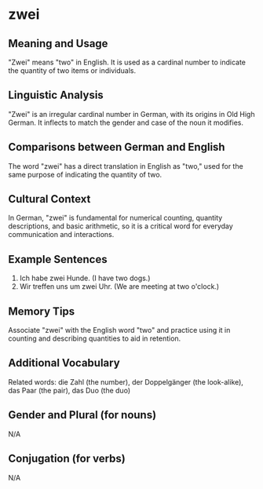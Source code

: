 # zwei
## Meaning and Usage
"Zwei" means "two" in English. It is used as a cardinal number to indicate the quantity of two items or individuals.

## Linguistic Analysis
"Zwei" is an irregular cardinal number in German, with its origins in Old High German. It inflects to match the gender and case of the noun it modifies.

## Comparisons between German and English
The word "zwei" has a direct translation in English as "two," used for the same purpose of indicating the quantity of two.

## Cultural Context
In German, "zwei" is fundamental for numerical counting, quantity descriptions, and basic arithmetic, so it is a critical word for everyday communication and interactions.

## Example Sentences
1. Ich habe zwei Hunde. (I have two dogs.)
2. Wir treffen uns um zwei Uhr. (We are meeting at two o'clock.)

## Memory Tips
Associate "zwei" with the English word "two" and practice using it in counting and describing quantities to aid in retention.

## Additional Vocabulary
Related words: die Zahl (the number), der Doppelgänger (the look-alike), das Paar (the pair), das Duo (the duo)

## Gender and Plural (for nouns)
N/A

## Conjugation (for verbs)
N/A